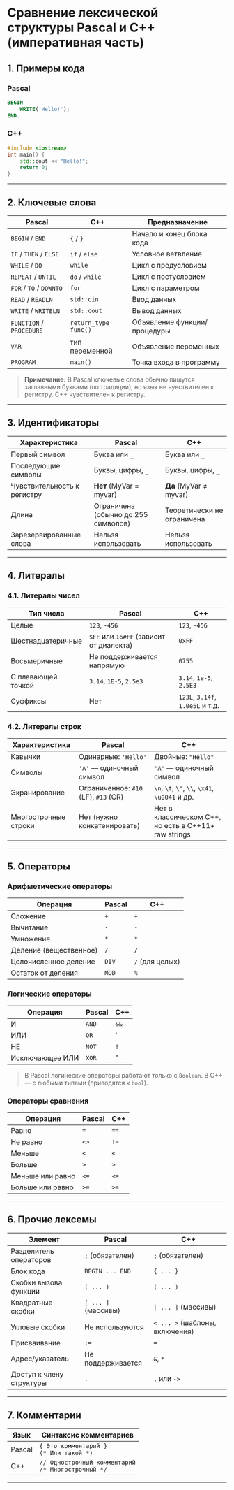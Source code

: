 # Сравнение лексической структуры Pascal и C++ (императивная часть)

## 1. Примеры кода

### Pascal
```pascal
BEGIN
    WRITE('Hello!');
END.
```

### C++
```cpp
#include <iostream>
int main() {
    std::cout << "Hello!";
    return 0;
}
```

---

## 2. Ключевые слова

| Pascal                | C++                  | Предназначение                          |
|-----------------------|----------------------|----------------------------------------|
| `BEGIN` / `END`       | `{` / `}`            | Начало и конец блока кода              |
| `IF` / `THEN` / `ELSE`| `if` / `else`        | Условное ветвление                     |
| `WHILE` / `DO`        | `while`              | Цикл с предусловием                    |
| `REPEAT` / `UNTIL`    | `do` / `while`       | Цикл с постусловием                    |
| `FOR` / `TO` / `DOWNTO`| `for`               | Цикл с параметром                      |
| `READ` / `READLN`     | `std::cin`           | Ввод данных                            |
| `WRITE` / `WRITELN`   | `std::cout`          | Вывод данных                           |
| `FUNCTION` / `PROCEDURE`| `return_type func()`| Объявление функции/процедуры           |
| `VAR`                 | тип переменной       | Объявление переменных                  |
| `PROGRAM`             | `main()`             | Точка входа в программу                |

> **Примечание:** В Pascal ключевые слова обычно пишутся заглавными буквами (по традиции), но язык не чувствителен к регистру. C++ чувствителен к регистру.

---

## 3. Идентификаторы

| Характеристика         | Pascal                                      | C++                                           |
|------------------------|---------------------------------------------|-----------------------------------------------|
| Первый символ          | Буква или `_`                               | Буква или `_`                                 |
| Последующие символы    | Буквы, цифры, `_`                           | Буквы, цифры, `_`                             |
| Чувствительность к регистру | **Нет** (MyVar = myvar)               | **Да** (MyVar ≠ myvar)                        |
| Длина                  | Ограничена (обычно до 255 символов)         | Теоретически не ограничена                    |
| Зарезервированные слова| Нельзя использовать                         | Нельзя использовать                           |

---

## 4. Литералы

### 4.1. Литералы чисел

| Тип числа              | Pascal                                      | C++                                           |
|------------------------|---------------------------------------------|-----------------------------------------------|
| Целые                  | `123`, `-456`                               | `123`, `-456`                                 |
| Шестнадцатеричные      | `$FF` или `16#FF` (зависит от диалекта)     | `0xFF`                                        |
| Восьмеричные           | Не поддерживается напрямую                  | `0755`                                        |
| С плавающей точкой     | `3.14`, `1E-5`, `2.5e3`                     | `3.14`, `1e-5`, `2.5E3`                       |
| Суффиксы               | Нет                                         | `123L`, `3.14f`, `1.0e5L` и т.д.             |

### 4.2. Литералы строк

| Характеристика         | Pascal                                      | C++                                           |
|------------------------|---------------------------------------------|-----------------------------------------------|
| Кавычки                | Одинарные: `'Hello'`                        | Двойные: `"Hello"`                            |
| Символы                | `'A'` — одиночный символ                    | `'A'` — одиночный символ                      |
| Экранирование          | Ограниченное: `#10` (LF), `#13` (CR)        | `\n`, `\t`, `\"`, `\\`, `\x41`, `\u0041` и др.|
| Многострочные строки   | Нет (нужно конкатенировать)                 | Нет в классическом C++, но есть в C++11+ raw strings |

---

## 5. Операторы

### Арифметические операторы

| Операция               | Pascal | C++ |
|------------------------|--------|-----|
| Сложение               | `+`    | `+` |
| Вычитание              | `-`    | `-` |
| Умножение              | `*`    | `*` |
| Деление (вещественное) | `/`    | `/` |
| Целочисленное деление  | `DIV`  | `/` (для целых) |
| Остаток от деления     | `MOD`  | `%` |

### Логические операторы

| Операция               | Pascal     | C++     |
|------------------------|------------|---------|
| И                      | `AND`      | `&&`    |
| ИЛИ                    | `OR`       | `||`    |
| НЕ                     | `NOT`      | `!`     |
| Исключающее ИЛИ        | `XOR`      | `^`     |

> В Pascal логические операторы работают только с `Boolean`. В C++ — с любыми типами (приводятся к `bool`).

### Операторы сравнения

| Операция               | Pascal | C++ |
|------------------------|--------|-----|
| Равно                  | `=`    | `==`|
| Не равно               | `<>`   | `!=`|
| Меньше                 | `<`    | `<` |
| Больше                 | `>`    | `>` |
| Меньше или равно       | `<=`   | `<=`|
| Больше или равно       | `>=`   | `>=`|

---

## 6. Прочие лексемы

| Элемент                | Pascal             | C++                     |
|------------------------|--------------------|--------------------------|
| Разделитель операторов | `;` (обязателен)   | `;` (обязателен)         |
| Блок кода              | `BEGIN ... END`    | `{ ... }`                |
| Скобки вызова функции  | `( ... )`          | `( ... )`                |
| Квадратные скобки      | `[ ... ]` (массивы)| `[ ... ]` (массивы)      |
| Угловые скобки         | Не используются    | `< ... >` (шаблоны, включения) |
| Присваивание           | `:=`               | `=`                      |
| Адрес/указатель        | Не поддерживается  | `&`, `*`                 |
| Доступ к члену структуры| `.`                | `.` или `->`             |

---

## 7. Комментарии

| Язык   | Синтаксис комментариев                                   |
|--------|----------------------------------------------------------|
| Pascal | `{ Это комментарий }`<br>`(* Или такой *)`               |
| C++    | `// Однострочный комментарий`<br>`/* Многострочный */`  |

---